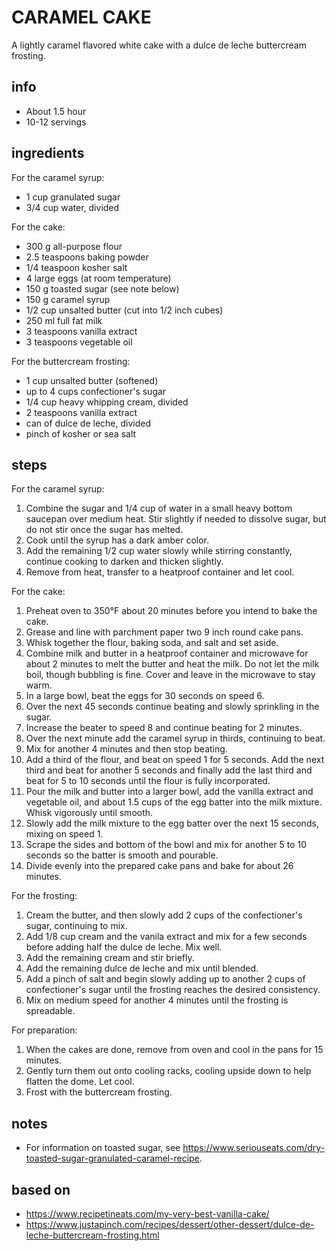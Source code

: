 # CARAMEL CAKE
A lightly caramel flavored white cake with a dulce de leche buttercream
frosting.

## info  
* About 1.5 hour
* 10-12 servings  

## ingredients
For the caramel syrup:
* 1 cup granulated sugar
* 3/4 cup water, divided

For the cake:
* 300 g all-purpose flour
* 2.5 teaspoons baking powder
* 1/4 teaspoon kosher salt
* 4 large eggs (at room temperature)
* 150 g toasted sugar (see note below)
* 150 g caramel syrup
* 1/2 cup unsalted butter (cut into 1/2 inch cubes)
* 250 ml full fat milk
* 3 teaspoons vanilla extract
* 3 teaspoons vegetable oil

For the buttercream frosting:
* 1 cup unsalted butter (softened)
* up to 4 cups confectioner's sugar
* 1/4 cup heavy whipping cream, divided
* 2 teaspoons vanilla extract
* can of dulce de leche, divided
* pinch of kosher or sea salt

## steps
For the caramel syrup:
1. Combine the sugar and 1/4 cup of water in a small heavy bottom saucepan over
   medium heat. Stir slightly if needed to dissolve sugar, but do not stir once
   the sugar has melted.
1. Cook until the syrup has a dark amber color.
1. Add the remaining 1/2 cup water slowly while stirring constantly, continue
   cooking to darken and thicken slightly.
1. Remove from heat, transfer to a heatproof container and let cool.

For the cake:
1. Preheat oven to 350°F about 20 minutes before you intend to bake the cake.
1. Grease and line with parchment paper two 9 inch round cake pans.
1. Whisk together the flour, baking soda, and salt and set aside.
1. Combine milk and butter in a heatproof container and microwave for about 2
   minutes to melt the butter and heat the milk. Do not let the milk boil,
   though bubbling is fine. Cover and leave in the microwave to stay warm.
1. In a large bowl, beat the eggs for 30 seconds on speed 6.
1. Over the next 45 seconds continue beating and slowly sprinkling in the
   sugar.
1. Increase the beater to speed 8 and continue beating for 2 minutes.
1. Over the next minute add the caramel syrup in thirds, continuing to beat.
1. Mix for another 4 minutes and then stop beating.
1. Add a third of the flour, and beat on speed 1 for 5 seconds. Add the next
   third and beat for another 5 seconds and finally add the last third and beat
   for 5 to 10 seconds until the flour is fully incorporated.
1. Pour the milk and butter into a larger bowl, add the vanilla extract and
   vegetable oil, and about 1.5 cups of the egg batter into the milk mixture.
   Whisk vigorously until smooth.
1. Slowly add the milk mixture to the egg batter over the next 15 seconds,
   mixing on speed 1.
1. Scrape the sides and bottom of the bowl and mix for another 5 to 10 seconds
   so the batter is smooth and pourable.
1. Divide evenly into the prepared cake pans and bake for about 26 minutes.

For the frosting:
1. Cream the butter, and then slowly add 2 cups of the confectioner's sugar,
   continuing to mix.
1. Add 1/8 cup cream and the vanila extract and mix for a few seconds before
   adding half the dulce de leche. Mix well.
1. Add the remaining cream and stir briefly.
1. Add the remaining dulce de leche and mix until blended.
1. Add a pinch of salt and begin slowly adding up to another 2 cups of
   confectioner's sugar until the frosting reaches the desired consistency.
1. Mix on medium speed for another 4 minutes until the frosting is spreadable.

For preparation:
1. When the cakes are done, remove from oven and cool in the pans for 15
   minutes.
1. Gently turn them out onto cooling racks, cooling upside down to help flatten
   the dome. Let cool.
1. Frost with the buttercream frosting.

## notes
* For information on toasted sugar, see
  <https://www.seriouseats.com/dry-toasted-sugar-granulated-caramel-recipe>.

## based on
* https://www.recipetineats.com/my-very-best-vanilla-cake/
* https://www.justapinch.com/recipes/dessert/other-dessert/dulce-de-leche-buttercream-frosting.html
